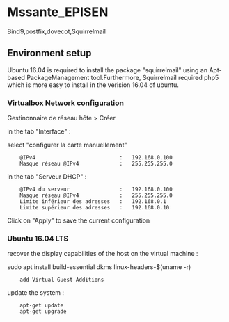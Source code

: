 # Mssante_EPISEN
Bind9,postfix,dovecot,Squirrelmail

## Environment setup
Ubuntu 16.04 is required to install the package "squirrelmail" using an Apt-based PackageManagement tool.Furthermore, Squirrelmail required php5 which is more easy to install in the verision 16.04 of ubuntu.

### Virtualbox Network configuration

Gestinonnaire de réseau hôte > Créer 

in the tab "Interface" :

select "configurer la carte manuellement"
        
        @IPv4                           :   192.168.0.100
        Masque réseau @IPv4             :   255.255.255.0
        
in the tab "Serveur DHCP" :

        @IPv4 du serveur                :   192.168.0.100
        Masque réseau @IPv4             :   255.255.255.0
        Limite inférieur des adresses   :   192.168.0.1
        Limite supérieur des adresses   :   192.168.0.10
        
 Click on "Apply" to save the current configuration 


### Ubuntu 16.04 LTS

recover the display capabilities of the host on the virtual machine :

sudo apt install build-essential dkms linux-headers-$(uname -r)

        add Virtual Guest Additions

update the system :

        apt-get update
        apt-get upgrade


